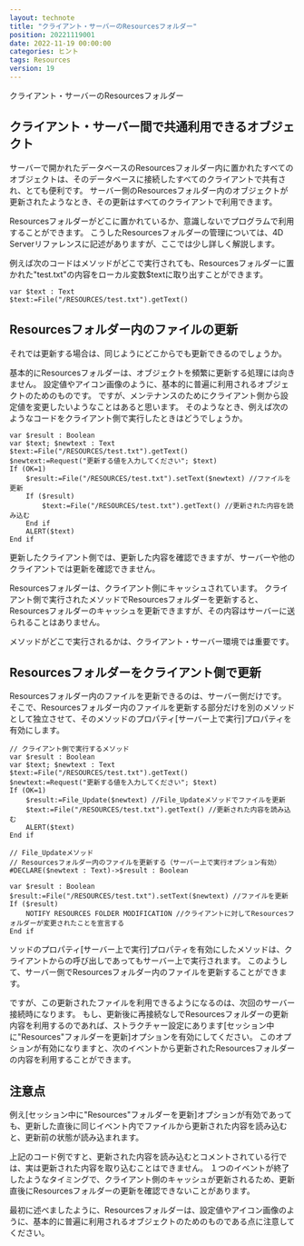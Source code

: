 ```yaml
---
layout: technote
title: "クライアント・サーバーのResourcesフォルダー"
position: 20221119001
date: 2022-11-19 00:00:00
categories: ヒント
tags: Resources
version: 19
---
```


クライアント・サーバーのResourcesフォルダー

<!--more-->


## クライアント・サーバー間で共通利用できるオブジェクト

サーバーで開かれたデータベースのResourcesフォルダー内に置かれたすべてのオブジェクトは、そのデータベースに接続したすべてのクライアントで共有され、とても便利です。
サーバー側のResourcesフォルダー内のオブジェクトが更新されたようなとき、その更新はすべてのクライアントで利用できます。

Resourcesフォルダーがどこに置かれているか、意識しないでプログラムで利用することができます。
こうしたResourcesフォルダーの管理については、4D Serverリファレンスに記述がありますが、ここでは少し詳しく解説します。

例えば次のコードはメソッドがどこで実行されても、Resourcesフォルダーに置かれた"test.txt"の内容をローカル変数$textに取り出すことができます。

```4d
var $text : Text
$text:=File("/RESOURCES/test.txt").getText()
```

## Resourcesフォルダー内のファイルの更新

それでは更新する場合は、同じようにどこからでも更新できるのでしょうか。

基本的にResourcesフォルダーは、オブジェクトを頻繁に更新する処理には向きません。
設定値やアイコン画像のように、基本的に普遍に利用されるオブジェクトのためのものです。
ですが、メンテナンスのためにクライアント側から設定値を変更したいようなことはあると思います。
そのようなとき、例えば次のようなコードをクライアント側で実行したときはどうでしょうか。

```4d
var $result : Boolean
var $text; $newtext : Text
$text:=File("/RESOURCES/test.txt").getText()
$newtext:=Request("更新する値を入力してください"; $text)
If (OK=1)
	$result:=File("/RESOURCES/test.txt").setText($newtext) //ファイルを更新
	If ($result)
		$text:=File("/RESOURCES/test.txt").getText() //更新された内容を読み込む
	End if 
	ALERT($text)
End if 
```

更新したクライアント側では、更新した内容を確認できますが、サーバーや他のクライアントでは更新を確認できません。

Resourcesフォルダーは、クライアント側にキャッシュされています。
クライアント側で実行されたメソッドでResourcesフォルダーを更新すると、Resourcesフォルダーのキャッシュを更新できますが、その内容はサーバーに送られることはありません。

メソッドがどこで実行されるかは、クライアント・サーバー環境では重要です。

## Resourcesフォルダーをクライアント側で更新

Resourcesフォルダー内のファイルを更新できるのは、サーバー側だけです。
そこで、Resourcesフォルダー内のファイルを更新する部分だけを別のメソッドとして独立させて、そのメソッドのプロパティ[サーバー上で実行]プロパティを有効にします。

```4d
// クライアント側で実行するメソッド
var $result : Boolean
var $text; $newtext : Text
$text:=File("/RESOURCES/test.txt").getText()
$newtext:=Request("更新する値を入力してください"; $text)
If (OK=1)
	$result:=File_Update($newtext) //File_Updateメソッドでファイルを更新
	$text:=File("/RESOURCES/test.txt").getText() //更新された内容を読み込む
	ALERT($text)
End if 
```

```4d
// File_Updateメソッド
// Resourcesフォルダー内のファイルを更新する（サーバー上で実行オプション有効）
#DECLARE($newtext : Text)->$result : Boolean

var $result : Boolean
$result:=File("/RESOURCES/test.txt").setText($newtext) //ファイルを更新
If ($result)
	NOTIFY RESOURCES FOLDER MODIFICATION //クライアントに対してResourcesフォルダーが変更されたことを宣言する
End if 
```

ソッドのプロパティ[サーバー上で実行]プロパティを有効にしたメソッドは、クライアントからの呼び出しであってもサーバー上で実行されます。
このようして、サーバー側でResourcesフォルダー内のファイルを更新することができます。

ですが、この更新されたファイルを利用できるようになるのは、次回のサーバー接続時になります。
もし、更新後に再接続なしでResourcesフォルダーの更新内容を利用するのであれば、ストラクチャー設定にあります[セッション中に"Resources"フォルダーを更新]オプションを有効にしてください。
このオプションが有効になりますと、次のイベントから更新されたResourcesフォルダーの内容を利用することができます。

## 注意点

例え[セッション中に"Resources"フォルダーを更新]オプションが有効であっても、更新した直後に同じイベント内でファイルから更新された内容を読み込むと、更新前の状態が読み込まれます。

上記のコード例ですと、更新された内容を読み込むとコメントされている行では、実は更新された内容を取り込むことはできません。
１つのイベントが終了したようなタイミングで、クライアント側のキャッシュが更新されるため、更新直後にResourcesフォルダーの更新を確認できないことがあります。

最初に述べましたように、Resourcesフォルダーは、設定値やアイコン画像のように、基本的に普遍に利用されるオブジェクトのためのものである点に注意してください。
